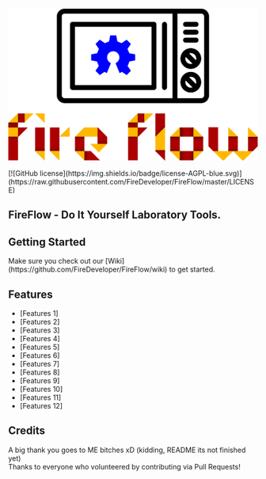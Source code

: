 <p align="center">
    <img alt="Logo" src="https://github.com/FireDeveloper/FireFlow/blob/master/logo.png" width="600">
</p>
[![GitHub license](https://img.shields.io/badge/license-AGPL-blue.svg)](https://raw.githubusercontent.com/FireDeveloper/FireFlow/master/LICENSE)

## FireFlow - Do It Yourself Laboratory Tools.


<h2><a name="getting-started">Getting Started</a></h2>
Make sure you check out our [Wiki](https://github.com/FireDeveloper/FireFlow/wiki) to get started.
<br/>

<h2><a name="features">Features</a></h2>

 - [Features 1]
 - [Features 2]
 - [Features 3]
 - [Features 4]
 - [Features 5]
 - [Features 6]
 - [Features 7]
 - [Features 8]
 - [Features 9]
 - [Features 10]
 - [Features 11]
 - [Features 12]
 
<h2><a name="credits">Credits</a></h2>
A big thank you goes to ME bitches xD (kidding, README its not finished yet)
<br/>
Thanks to everyone who volunteered by contributing via Pull Requests!